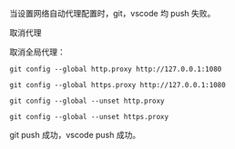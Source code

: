 当设置网络自动代理配置时，git，vscode 均 push 失败。

取消代理

取消全局代理：

```
git config --global http.proxy http://127.0.0.1:1080

git config --global https.proxy http://127.0.0.1:1080

git config --global --unset http.proxy

git config --global --unset https.proxy
```

git push 成功，vscode push 成功。
